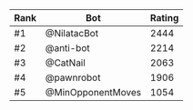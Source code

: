 Rank|Bot|Rating
---|---|---
#1|@NilatacBot|2444
#2|@anti-bot|2214
#3|@CatNail|2063
#4|@pawnrobot|1906
#5|@MinOpponentMoves|1054
